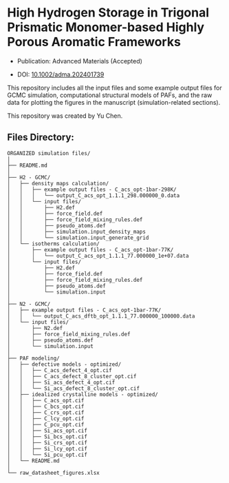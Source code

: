 # High Hydrogen Storage in Trigonal Prismatic Monomer-based Highly Porous Aromatic Frameworks

* Publication: Advanced Materials (Accepted)
  
* DOI: [10.1002/adma.202401739](https://doi.org/10.1002/adma.202401739)

This repository includes all the input files and some example output files for GCMC simulation, computational structural models of PAFs, and the raw data for plotting the figures in the manuscript (simulation-related sections).

This repository was created by Yu Chen.

## Files Directory:
```
ORGANIZED simulation files/
│
├── README.md
│
├── H2 - GCMC/
│   ├── density maps calculation/
│   │   ├── example output files - C_acs_opt-1bar-298K/
│   │   │   └── output_C_acs_opt_1.1.1_298.000000_0.data
│   │   └── input files/
│   │       ├── H2.def
│   │       ├── force_field.def
│   │       ├── force_field_mixing_rules.def
│   │       ├── pseudo_atoms.def
│   │       ├── simulation.input_density_maps
│   │       └── simulation.input_generate_grid
│   └── isotherms calculation/
│       ├── example output files - C_acs_opt-1bar-77K/
│       │   └── output_C_acs_opt_1.1.1_77.000000_1e+07.data
│       └── input files/
│           ├── H2.def
│           ├── force_field.def
│           ├── force_field_mixing_rules.def
│           ├── pseudo_atoms.def
│           └── simulation.input
│
├── N2 - GCMC/
│   ├── example output files - C_acs_opt-1bar-77K/
│   │   └── output_C_acs_dftb_opt_1.1.1_77.000000_100000.data
│   └── input files/
│       ├── N2.def
│       ├── force_field_mixing_rules.def
│       ├── pseudo_atoms.def
│       └── simulation.input
│
├── PAF modeling/
│   ├── defective models - optimized/
│   │   ├── C_acs_defect_4_opt.cif
│   │   ├── C_acs_defect_8_cluster_opt.cif
│   │   ├── Si_acs_defect_4_opt.cif
│   │   └── Si_acs_defect_8_cluster_opt.cif
│   ├── idealized crystalline models - optimized/
│   │   ├── C_acs_opt.cif
│   │   ├── C_bcs_opt.cif
│   │   ├── C_crs_opt.cif
│   │   ├── C_lcy_opt.cif
│   │   ├── C_pcu_opt.cif
│   │   ├── Si_acs_opt.cif
│   │   ├── Si_bcs_opt.cif
│   │   ├── Si_crs_opt.cif
│   │   ├── Si_lcy_opt.cif
│   │   └── Si_pcu_opt.cif
│   └── README.md
│
└── raw_datasheet_figures.xlsx

```
